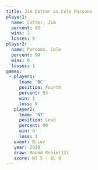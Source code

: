 ```yaml
---
title: Jim Cotter vs Cole Parsons
player1:             
  name: Cotter, Jim  
  percent: 93        
  wins: 1            
  losses: 0          
player2:             
  name: Parsons, Cole
  percent: 90        
  wins: 0            
  losses: 1          
games:
 - player1:          
     team: 'BC'      
     position: Fourth
     percent: 93     
     win: 1          
     loss: 0         
   player2:        
     team: 'NT'    
     position: Lead
     percent: 90   
     win: 0        
     loss: 1       
   event: Brier         
   year: 2019           
   draw: Round Robin(12)
   score: NT 5 - BC 9   
---
```

